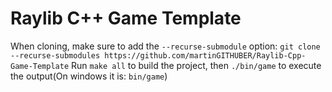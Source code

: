 # Raylib C++ Game Template
When cloning, make sure to add the `--recurse-submodule` option: `git clone --recurse-submodules https://github.com/martinGITHUBER/Raylib-Cpp-Game-Template`
Run `make all` to build the project, then `./bin/game` to execute the output(On windows it is: `bin/game`)